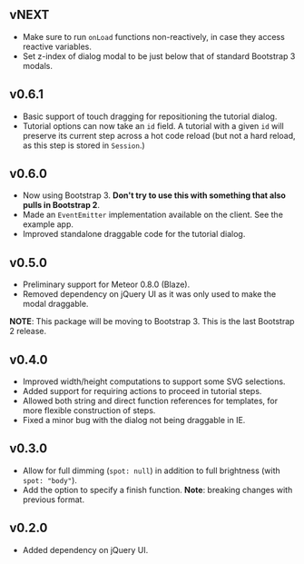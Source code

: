 ## vNEXT

* Make sure to run `onLoad` functions non-reactively, in case they access reactive variables.
* Set z-index of dialog modal to be just below that of standard Bootstrap 3 modals.

## v0.6.1

* Basic support of touch dragging for repositioning the tutorial dialog.
* Tutorial options can now take an `id` field. A tutorial with a given `id` will preserve its current step across a hot code reload (but not a hard reload, as this step is stored in `Session`.)

## v0.6.0

* Now using Bootstrap 3. **Don't try to use this with something that also pulls in Bootstrap 2**.
* Made an `EventEmitter` implementation available on the client. See the example app.
* Improved standalone draggable code for the tutorial dialog.

## v0.5.0

* Preliminary support for Meteor 0.8.0 (Blaze).
* Removed dependency on jQuery UI as it was only used to make the modal draggable.

**NOTE**: This package will be moving to Bootstrap 3. This is the last Bootstrap 2 release.

## v0.4.0

* Improved width/height computations to support some SVG selections.
* Added support for requiring actions to proceed in tutorial steps.
* Allowed both string and direct function references for templates, for more flexible construction of steps.
* Fixed a minor bug with the dialog not being draggable in IE.

## v0.3.0

* Allow for full dimming (`spot: null`) in addition to full brightness (with `spot: "body"`).
* Add the option to specify a finish function. **Note**: breaking changes with previous format.

## v0.2.0

* Added dependency on jQuery UI.

